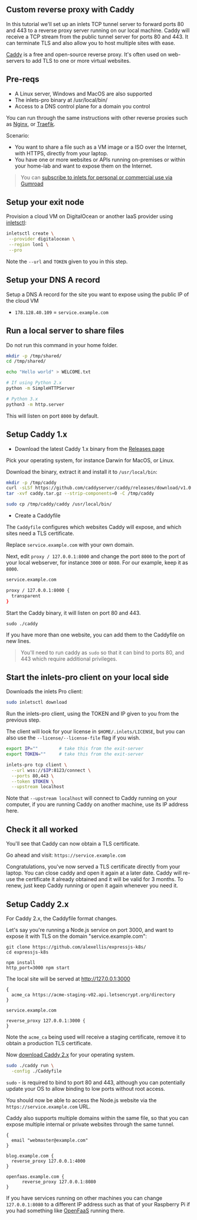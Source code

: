 ## Custom reverse proxy with Caddy

In this tutorial we'll set up an inlets TCP tunnel server to forward ports 80 and 443 to a reverse proxy server running on our local machine. Caddy will receive a TCP stream from the public tunnel server for ports 80 and 443. It can terminate TLS and also allow you to host multiple sites with ease.

[Caddy](https://caddyserver.com) is a free and open-source reverse proxy. It's often used on web-servers to add TLS to one or more virtual websites.

## Pre-reqs

* A Linux server, Windows and MacOS are also supported
* The inlets-pro binary at /usr/local/bin/
* Access to a DNS control plane for a domain you control

You can run through the same instructions with other reverse proxies such as [Nginx](http://nginx.org), or [Traefik](https://traefik.io).

Scenario:
* You want to share a file such as a VM image or a ISO over the Internet, with HTTPS, directly from your laptop.
* You have one or more websites or APIs running on-premises or within your home-lab and want to expose them on the Internet.

> You can [subscribe to inlets for personal or commercial use via Gumroad](https://inlets.dev/blog/2021/07/27/monthly-subscription.html)

## Setup your exit node

Provision a cloud VM on DigitalOcean or another IaaS provider using [inletsctl](https://github.com/inlets/inletsctl):

```bash
inletsctl create \
 --provider digitalocean \
 --region lon1 \
 --pro
```

Note the `--url` and `TOKEN` given to you in this step.

## Setup your DNS A record

Setup a DNS A record for the site you want to expose using the public IP of the cloud VM

* `178.128.40.109` = `service.example.com`

## Run a local server to share files

Do not run this command in your home folder.

```bash
mkdir -p /tmp/shared/
cd /tmp/shared/

echo "Hello world" > WELCOME.txt

# If using Python 2.x
python -m SimpleHTTPServer

# Python 3.x
python3 -m http.server
```

This will listen on port `8000` by default.

## Setup Caddy 1.x

* Download the latest Caddy 1.x binary from the [Releases page](https://github.com/caddyserver/caddy/releases)

Pick your operating system, for instance Darwin for MacOS, or Linux.

Download the binary, extract it and install it to `/usr/local/bin`:

```bash
mkdir -p /tmp/caddy
curl -sLSf https://github.com/caddyserver/caddy/releases/download/v1.0.4/caddy_v1.0.4_darwin_amd64.zip > caddy.tar.gz
tar -xvf caddy.tar.gz --strip-components=0 -C /tmp/caddy

sudo cp /tmp/caddy/caddy /usr/local/bin/
```

* Create a Caddyfile

The `Caddyfile` configures which websites Caddy will expose, and which sites need a TLS certificate.

Replace `service.example.com` with your own domain.

Next, edit `proxy / 127.0.0.1:8000` and change the port `8000` to the port of your local webserver, for instance `3000` or `8080`. For our example, keep it as `8000`.

```sh
service.example.com

proxy / 127.0.0.1:8000 {
  transparent
}
```

Start the Caddy binary, it will listen on port 80 and 443.

```
sudo ./caddy
```

If you have more than one website, you can add them to the Caddyfile on new lines.

> You'll need to run caddy as `sudo` so that it can bind to ports 80, and 443 which require additional privileges.

## Start the inlets-pro client on your local side

Downloads the inlets Pro client:

```sh
sudo inletsctl download
```

Run the inlets-pro client, using the TOKEN and IP given to you from the previous step.

The client will look for your license in `$HOME/.inlets/LICENSE`, but you can also use the `--license/--license-file` flag if you wish.

```sh
export IP=""        # take this from the exit-server
export TOKEN=""     # take this from the exit-server

inlets-pro tcp client \
  --url wss://$IP:8123/connect \
  --ports 80,443 \
  --token $TOKEN \
  --upstream localhost
```

Note that `--upstream localhost` will connect to Caddy running on your computer, if you are running Caddy on another machine, use its IP address here.

## Check it all worked

You'll see that Caddy can now obtain a TLS certificate.

Go ahead and visit: `https://service.example.com`

Congratulations, you've now served a TLS certificate directly from your laptop. You can close caddy and open it again at a later date. Caddy will re-use the certificate it already obtained and it will be valid for 3 months. To renew, just keep Caddy running or open it again whenever you need it.

## Setup Caddy 2.x

For Caddy 2.x, the Caddyfile format changes.

Let's say you're running a Node.js service on port 3000, and want to expose it with TLS on the domain "service.example.com":

```
git clone https://github.com/alexellis/expressjs-k8s/
cd expressjs-k8s

npm install
http_port=3000 npm start
```

The local site will be served at http://127.0.0.1:3000

```Caddyfile
{
  acme_ca https://acme-staging-v02.api.letsencrypt.org/directory
}

service.example.com

reverse_proxy 127.0.0.1:3000 {
}
```

Note the `acme_ca` being used will receive a staging certificate, remove it to obtain a production TLS certificate.

Now [download Caddy 2.x](https://caddyserver.com/download) for your operating system.

```bash
sudo ./caddy run \
  -config ./Caddyfile
```

`sudo` - is required to bind to port 80 and 443, although you can potentially update your OS to allow binding to low ports without root access.

You should now be able to access the Node.js website via the `https://service.example.com` URL.

Caddy also supports multiple domains within the same file, so that you can expose multiple internal or private websites through the same tunnel.

```Caddyfile
{
  email "webmaster@example.com"
}

blog.example.com {
  reverse_proxy 127.0.0.1:4000
}

openfaas.example.com {
      reverse_proxy 127.0.0.1:8080
}
```

If you have services running on other machines you can change `127.0.0.1:8080` to a different IP address such as that of your Raspberry Pi if you had something like [OpenFaaS](https://github.com/openfaas/) running there.

